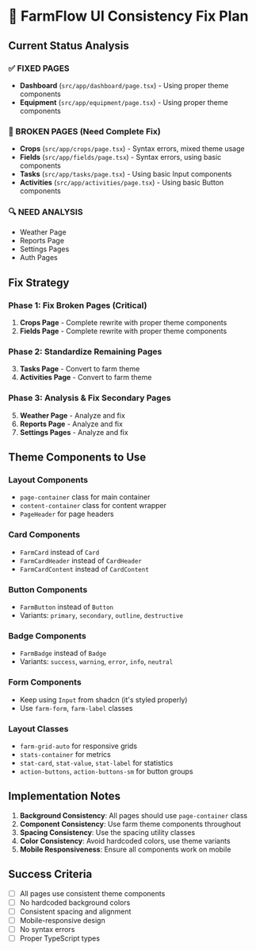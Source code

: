 # 🎨 FarmFlow UI Consistency Fix Plan

## Current Status Analysis

### ✅ FIXED PAGES

- **Dashboard** (`src/app/dashboard/page.tsx`) - Using proper theme components
- **Equipment** (`src/app/equipment/page.tsx`) - Using proper theme components

### 🚨 BROKEN PAGES (Need Complete Fix)

- **Crops** (`src/app/crops/page.tsx`) - Syntax errors, mixed theme usage
- **Fields** (`src/app/fields/page.tsx`) - Syntax errors, using basic components
- **Tasks** (`src/app/tasks/page.tsx`) - Using basic Input components
- **Activities** (`src/app/activities/page.tsx`) - Using basic Button components

### 🔍 NEED ANALYSIS

- Weather Page
- Reports Page
- Settings Pages
- Auth Pages

## Fix Strategy

### Phase 1: Fix Broken Pages (Critical)

1. **Crops Page** - Complete rewrite with proper theme components
2. **Fields Page** - Complete rewrite with proper theme components

### Phase 2: Standardize Remaining Pages

3. **Tasks Page** - Convert to farm theme
4. **Activities Page** - Convert to farm theme

### Phase 3: Analysis & Fix Secondary Pages

5. **Weather Page** - Analyze and fix
6. **Reports Page** - Analyze and fix
7. **Settings Pages** - Analyze and fix

## Theme Components to Use

### Layout Components

- `page-container` class for main container
- `content-container` class for content wrapper
- `PageHeader` for page headers

### Card Components

- `FarmCard` instead of `Card`
- `FarmCardHeader` instead of `CardHeader`
- `FarmCardContent` instead of `CardContent`

### Button Components

- `FarmButton` instead of `Button`
- Variants: `primary`, `secondary`, `outline`, `destructive`

### Badge Components

- `FarmBadge` instead of `Badge`
- Variants: `success`, `warning`, `error`, `info`, `neutral`

### Form Components

- Keep using `Input` from shadcn (it's styled properly)
- Use `farm-form`, `farm-label` classes

### Layout Classes

- `farm-grid-auto` for responsive grids
- `stats-container` for metrics
- `stat-card`, `stat-value`, `stat-label` for statistics
- `action-buttons`, `action-buttons-sm` for button groups

## Implementation Notes

1. **Background Consistency**: All pages should use `page-container` class
2. **Component Consistency**: Use farm theme components throughout
3. **Spacing Consistency**: Use the spacing utility classes
4. **Color Consistency**: Avoid hardcoded colors, use theme variants
5. **Mobile Responsiveness**: Ensure all components work on mobile

## Success Criteria

- [ ] All pages use consistent theme components
- [ ] No hardcoded background colors
- [ ] Consistent spacing and alignment
- [ ] Mobile-responsive design
- [ ] No syntax errors
- [ ] Proper TypeScript types

